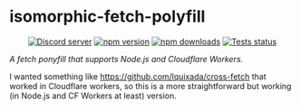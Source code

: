 # isomorphic-fetch-polyfill
<div align="center">
  <p>
    <a href="https://discord.gg/BTXJmW4Bh7"><img src="https://img.shields.io/discord/395423304112013334?logo=discord&logoColor=white" alt="Discord server" /></a>
    <a href="https://www.npmjs.com/package/isomorphic-fetch-ponyfill"><img src="https://img.shields.io/npm/v/isomorphic-fetch-ponyfill.svg?maxAge=3600" alt="npm version" /></a>
    <a href="https://www.npmjs.com/package/isomorphic-fetch-ponyfill"><img src="https://img.shields.io/npm/dt/isomorphic-fetch-ponyfill.svg?maxAge=3600" alt="npm downloads" /></a>
    <a href="https://github.com/ssMMiles/discord-interactions/actions"><img src="https://github.com/ssMMiles/discord-interactions/actions/workflows/tests.yml/badge.svg" alt="Tests status" /></a>
  </p>
</div>

*A fetch ponyfill that supports Node.js and Cloudflare Workers.*

I wanted something like https://github.com/lquixada/cross-fetch that worked in Cloudflare workers, so this is a more straightforward but working (in Node.js and CF Workers at least) version.
